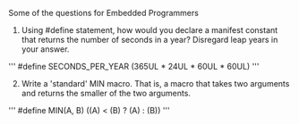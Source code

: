 Some of the questions for Embedded Programmers

1. Using #define statement, how would you declare a manifest constant that returns the number of seconds in a year? Disregard leap years in your answer.

'''
	#define SECONDS_PER_YEAR (365UL * 24UL * 60UL * 60UL)
'''

2. Write a 'standard' MIN macro. That is, a macro that takes two arguments and returns the smaller of the two arguments.

'''
	#define MIN(A, B) ((A) < (B) ? (A) : (B))
'''
